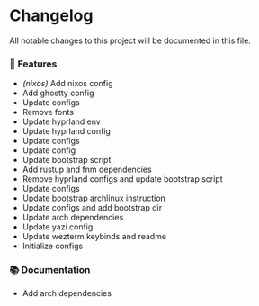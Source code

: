 # Changelog

All notable changes to this project will be documented in this file.


### 🚀 Features

- *(nixos)* Add nixos config
- Add ghostty config
- Update configs
- Remove fonts
- Update hyprland env
- Update hyprland config
- Update configs
- Update config
- Update bootstrap script
- Add rustup and fnm dependencies
- Remove hyprland configs and update bootstrap script
- Update configs
- Update bootstrap archlinux instruction
- Update configs and add bootstrap dir
- Update arch dependencies
- Update yazi config
- Update wezterm keybinds and readme
- Initialize configs

### 📚 Documentation

- Add arch dependencies

<!-- generated by git-cliff -->
